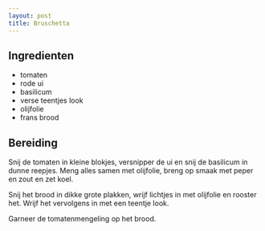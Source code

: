 ```yaml
---
layout: post
title: Bruschetta
---
```


## Ingredienten
* tomaten
* rode ui
* basilicum
* verse teentjes look
* olijfolie
* frans brood

## Bereiding
Snij de tomaten in kleine blokjes, versnipper de ui en snij de basilicum in dunne reepjes. Meng alles samen met olijfolie, breng op smaak met peper en zout en zet koel.

Snij het brood in dikke grote plakken, wrijf lichtjes in met olijfolie en rooster het. Wrijf het vervolgens in met een teentje look.

Garneer de tomatenmengeling op het brood.

